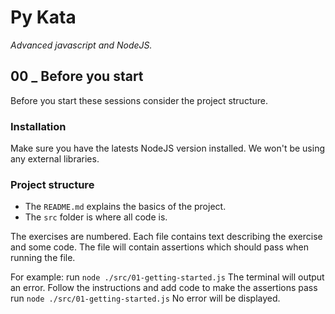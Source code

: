 # Py Kata

_Advanced javascript and NodeJS._

## 00 _ Before you start

Before you start these sessions consider the project structure.

### Installation 

Make sure you have the latests NodeJS version installed. We won't be using any external libraries.

### Project structure

- The `README.md` explains the basics of the project.
- The `src` folder is where all code is.
  
The exercises are numbered. Each file contains text describing the exercise and some code. 
The file will contain assertions which should pass when running the file. 

For example: 
run `node ./src/01-getting-started.js`
The terminal will output an error. 
Follow the instructions and add code to make the assertions pass
run `node ./src/01-getting-started.js`
No error will be displayed.
